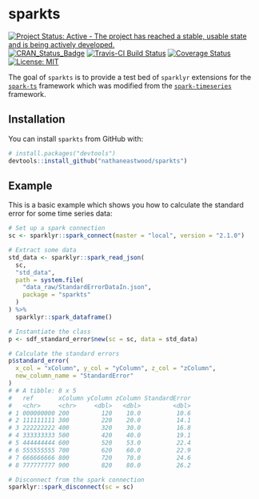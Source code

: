 
<!-- README.md is generated from README.Rmd. Please edit that file -->

# sparkts

[![Project Status: Active - The project has reached a stable, usable
state and is being actively
developed.](http://www.repostatus.org/badges/latest/active.svg)](http://www.repostatus.org/#active)
[![CRAN\_Status\_Badge](http://www.r-pkg.org/badges/version/sparkts)](http://cran.r-project.org/package=sparkts)
[![Travis-CI Build
Status](https://travis-ci.org/nathaneastwood/sparkts.svg?branch=master)](https://travis-ci.org/nathaneastwood/sparkts)
[![Coverage
Status](https://img.shields.io/codecov/c/github/nathaneastwood/sparkts/master.svg)](https://codecov.io/github/nathaneastwood/sparkts?branch=master)
[![License:
MIT](https://img.shields.io/badge/License-MIT-yellow.svg)](https://opensource.org/licenses/MIT)

The goal of `sparkts` is to provide a test bed of `sparklyr` extensions
for the [`spark-ts`](https://github.com/srussell91/SparkTS) framework
which was modified from the
[`spark-timeseries`](https://github.com/sryza/spark-timeseries)
framework.

## Installation

You can install `sparkts` from GitHub with:

``` r
# install.packages("devtools")
devtools::install_github("nathaneastwood/sparkts")
```

## Example

This is a basic example which shows you how to calculate the standard
error for some time series data:

``` r
# Set up a spark connection
sc <- sparklyr::spark_connect(master = "local", version = "2.1.0")

# Extract some data
std_data <- sparklyr::spark_read_json(
  sc,
  "std_data",
  path = system.file(
    "data_raw/StandardErrorDataIn.json",
    package = "sparkts"
  )
) %>%
  sparklyr::spark_dataframe()

# Instantiate the class
p <- sdf_standard_error$new(sc = sc, data = std_data)

# Calculate the standard errors
p$standard_error(
  x_col = "xColumn", y_col = "yColumn", z_col = "zColumn",
  new_column_name = "StandardError"
)
# # A tibble: 8 x 5
#   ref       xColumn yColumn zColumn StandardError
#   <chr>     <chr>     <dbl>   <dbl>         <dbl>
# 1 000000000 200         120    10.0          10.6
# 2 111111111 300         220    20.0          14.1
# 3 222222222 400         320    30.0          16.8
# 4 333333333 500         420    40.0          19.1
# 5 444444444 600         520    53.0          22.4
# 6 555555555 700         620    60.0          22.9
# 7 666666666 800         720    70.0          24.6
# 8 777777777 900         820    80.0          26.2

# Disconnect from the spark connection
sparklyr::spark_disconnect(sc = sc)
```

